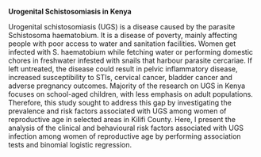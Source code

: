 **Urogenital Schistosomiasis in Kenya**

Urogenital schistosomiasis (UGS) is a disease caused by the parasite Schistosoma haematobium. It is a disease of poverty, mainly affecting people with poor access to water and sanitation facilities. Women get infected with S. haematobium while fetching water or performing domestic chores in freshwater infested with snails that harbour parasite cercariae. If left untreated, the disease could result in pelvic inflammatory disease, increased susceptibility to STIs, cervical cancer, bladder cancer and adverse pregnancy outcomes. Majority of the research on UGS in Kenya focuses on school-aged children, with less emphasis on adult populations. Therefore, this study sought to address this gap by investigating the prevalence and risk factors associated with UGS among women of reproductive age in selected areas in Kilifi County. Here, I present the analysis of the clinical and behavioural risk factors associated with UGS infection among women of reproductive age by performing association tests and binomial logistic regression.  
